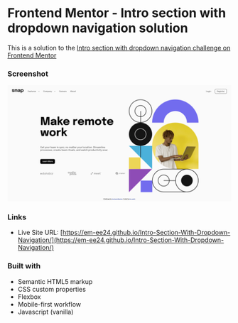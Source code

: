 # Frontend Mentor - Intro section with dropdown navigation solution

This is a solution to the [Intro section with dropdown navigation challenge on Frontend Mentor](https://www.frontendmentor.io/challenges/intro-section-with-dropdown-navigation-ryaPetHE5)

### Screenshot

![Screenshot of my page](./screenshot.png)

### Links

- Live Site URL: [https://em-ee24.github.io/Intro-Section-With-Dropdown-Navigation/](https://em-ee24.github.io/Intro-Section-With-Dropdown-Navigation/)

### Built with

- Semantic HTML5 markup
- CSS custom properties
- Flexbox
- Mobile-first workflow
- Javascript (vanilla)